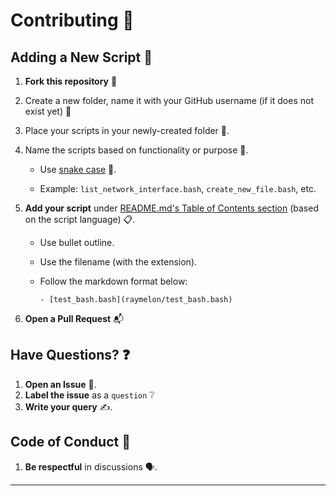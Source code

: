 # Contributing 🚀

## Adding a New Script 📝

1. **Fork this repository** 🍴
2. Create a new folder, name it with your GitHub username (if it does not exist yet) 📁
3. Place your scripts in your newly-created folder 📂.
4. Name the scripts based on functionality or purpose 📝.

   - Use [snake case](https://en.wikipedia.org/wiki/Snake_case) 🐍.

   - Example: `list_network_interface.bash`, `create_new_file.bash`, etc.

5. **Add your script** under [README.md's Table of Contents section](#table-of-contents) (based on the script language) 📋.

   - Use bullet outline.

   - Use the filename (with the extension).

   - Follow the markdown format below:

     ```
     - [test_bash.bash](raymelon/test_bash.bash)
     ```

6. **Open a Pull Request** 📬

## Have Questions? ❓

1. **Open an Issue** 📌.
2. **Label the issue** as a `question` ❔
3. **Write your query** ✍️.

## Code of Conduct 🤝

1. **Be respectful** in discussions 🗣️.

---